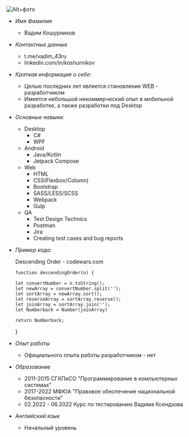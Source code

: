 ![Alt+фото](https://avatars.githubusercontent.com/u/76708994?s=400&u=bd8bce3e82f2cc7cf6cc2a19c963c364de7aec07&v=4)

* *Имя Фамилия*
    + Вадим Кошурников


* *Контактные данные*
    + t.me/vadim_43ru
    + linkedin.com/in/koshurnikov


* *Краткая информация о себе:*
    + Целью последних лет является становление WEB - разработчиком
    + Имеется небольшой некоммерческий опыт в мобильной разработке, а также разработки под Desktop

* *Основные навыки:*
 
    + Desktop
        - C#
        - WPF
    + Android
        - Java/Kotlin
        - Jetpack Compose
    + Web
        - HTML
        - CSS(Flexbox/Column)
        - Bootstrap
        - SASS/LESS/SCSS
        - Webpack
        - Gulp
    + QA
        - Test Design Technics
        - Postman
        - Jira
        - Сreating test cases and bug reports
        
* *Пример кода:*

    Descending Order  - codewars.com
        
      function descendingOrder(n) {
      
      let convertNumber = n.toString();
      let newArray = convertNumber.split('');
      let sortArray = newArray.sort();
      let reverseArray = sortArray.reverse();
      let joinArray = sortArray.join('');
      let Numberback = Number(joinArray)
      
      return Numberback;
    }
    
* *Опыт работы*
    + Официального опыта работы разработчиком - нет
* *Образование*
    + 2011-2015 СГКПиСО "Программирование в компьютерных системах"
    + 2017-2022 МФЮА "Правовое обеспечение национальной безопасности"
    + 02.2022 - 06.2022 Курс по тестированию Вадима Ксендзова
* *Английский язык*
    + Начальный уровень
